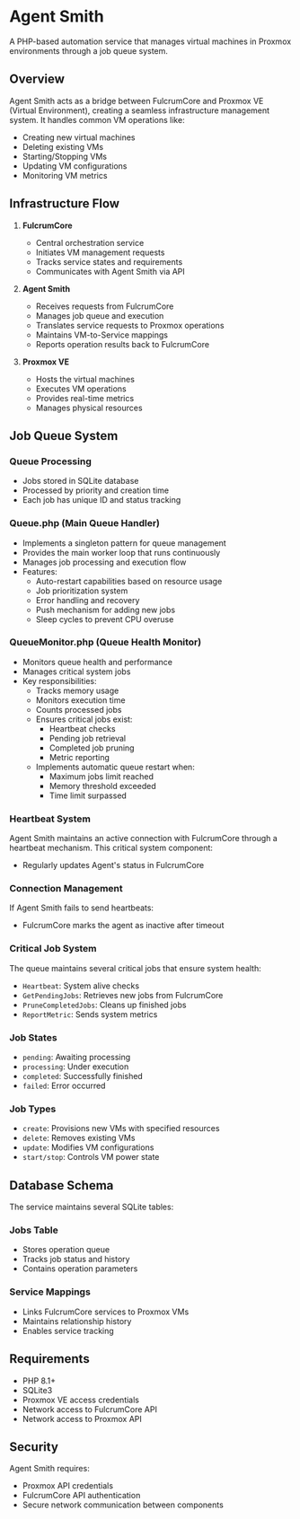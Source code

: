 # Agent Smith

A PHP-based automation service that manages virtual machines in Proxmox environments through a job queue system.

## Overview

Agent Smith acts as a bridge between FulcrumCore and Proxmox VE (Virtual Environment), creating a seamless infrastructure management system. It handles common VM operations like:

- Creating new virtual machines
- Deleting existing VMs
- Starting/Stopping VMs
- Updating VM configurations
- Monitoring VM metrics

## Infrastructure Flow

1. **FulcrumCore**

   - Central orchestration service
   - Initiates VM management requests
   - Tracks service states and requirements
   - Communicates with Agent Smith via API

2. **Agent Smith**

   - Receives requests from FulcrumCore
   - Manages job queue and execution
   - Translates service requests to Proxmox operations
   - Maintains VM-to-Service mappings
   - Reports operation results back to FulcrumCore

3. **Proxmox VE**
   - Hosts the virtual machines
   - Executes VM operations
   - Provides real-time metrics
   - Manages physical resources

## Job Queue System

### Queue Processing

- Jobs stored in SQLite database
- Processed by priority and creation time
- Each job has unique ID and status tracking

### Queue.php (Main Queue Handler)

- Implements a singleton pattern for queue management
- Provides the main worker loop that runs continuously
- Manages job processing and execution flow
- Features:
  - Auto-restart capabilities based on resource usage
  - Job prioritization system
  - Error handling and recovery
  - Push mechanism for adding new jobs
  - Sleep cycles to prevent CPU overuse

### QueueMonitor.php (Queue Health Monitor)

- Monitors queue health and performance
- Manages critical system jobs
- Key responsibilities:
  - Tracks memory usage
  - Monitors execution time
  - Counts processed jobs
  - Ensures critical jobs exist:
    - Heartbeat checks
    - Pending job retrieval
    - Completed job pruning
    - Metric reporting
  - Implements automatic queue restart when:
    - Maximum jobs limit reached
    - Memory threshold exceeded
    - Time limit surpassed

### Heartbeat System

Agent Smith maintains an active connection with FulcrumCore through a heartbeat mechanism. This critical system component:

- Regularly updates Agent's status in FulcrumCore

### Connection Management

If Agent Smith fails to send heartbeats:

- FulcrumCore marks the agent as inactive after timeout

### Critical Job System

The queue maintains several critical jobs that ensure system health:

- `Heartbeat`: System alive checks
- `GetPendingJobs`: Retrieves new jobs from FulcrumCore
- `PruneCompletedJobs`: Cleans up finished jobs
- `ReportMetric`: Sends system metrics

### Job States

- `pending`: Awaiting processing
- `processing`: Under execution
- `completed`: Successfully finished
- `failed`: Error occurred

### Job Types

- `create`: Provisions new VMs with specified resources
- `delete`: Removes existing VMs
- `update`: Modifies VM configurations
- `start/stop`: Controls VM power state

## Database Schema

The service maintains several SQLite tables:

### Jobs Table

- Stores operation queue
- Tracks job status and history
- Contains operation parameters

### Service Mappings

- Links FulcrumCore services to Proxmox VMs
- Maintains relationship history
- Enables service tracking

## Requirements

- PHP 8.1+
- SQLite3
- Proxmox VE access credentials
- Network access to FulcrumCore API
- Network access to Proxmox API

## Security

Agent Smith requires:

- Proxmox API credentials
- FulcrumCore API authentication
- Secure network communication between components
